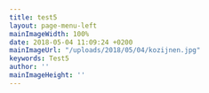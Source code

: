 ```yaml
---
title: test5
layout: page-menu-left
mainImageWidth: 100%
date: 2018-05-04 11:09:24 +0200
mainImageUrl: "/uploads/2018/05/04/kozijnen.jpg"
keywords: Test5
author: ''
mainImageHeight: ''
---
```

